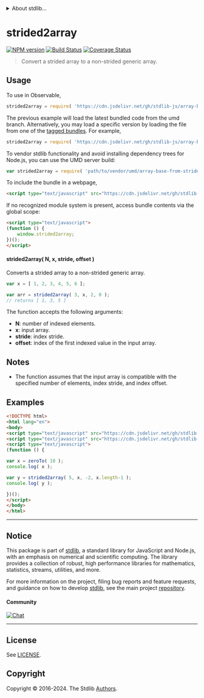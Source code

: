 <!--

@license Apache-2.0

Copyright (c) 2023 The Stdlib Authors.

Licensed under the Apache License, Version 2.0 (the "License");
you may not use this file except in compliance with the License.
You may obtain a copy of the License at

   http://www.apache.org/licenses/LICENSE-2.0

Unless required by applicable law or agreed to in writing, software
distributed under the License is distributed on an "AS IS" BASIS,
WITHOUT WARRANTIES OR CONDITIONS OF ANY KIND, either express or implied.
See the License for the specific language governing permissions and
limitations under the License.

-->


<details>
  <summary>
    About stdlib...
  </summary>
  <p>We believe in a future in which the web is a preferred environment for numerical computation. To help realize this future, we've built stdlib. stdlib is a standard library, with an emphasis on numerical and scientific computation, written in JavaScript (and C) for execution in browsers and in Node.js.</p>
  <p>The library is fully decomposable, being architected in such a way that you can swap out and mix and match APIs and functionality to cater to your exact preferences and use cases.</p>
  <p>When you use stdlib, you can be absolutely certain that you are using the most thorough, rigorous, well-written, studied, documented, tested, measured, and high-quality code out there.</p>
  <p>To join us in bringing numerical computing to the web, get started by checking us out on <a href="https://github.com/stdlib-js/stdlib">GitHub</a>, and please consider <a href="https://opencollective.com/stdlib">financially supporting stdlib</a>. We greatly appreciate your continued support!</p>
</details>

# strided2array

[![NPM version][npm-image]][npm-url] [![Build Status][test-image]][test-url] [![Coverage Status][coverage-image]][coverage-url] <!-- [![dependencies][dependencies-image]][dependencies-url] -->

> Convert a strided array to a non-strided generic array.

<section class="intro">

</section>

<!-- /.intro -->



<section class="usage">

## Usage

To use in Observable,

```javascript
strided2array = require( 'https://cdn.jsdelivr.net/gh/stdlib-js/array-base-from-strided@umd/browser.js' )
```
The previous example will load the latest bundled code from the umd branch. Alternatively, you may load a specific version by loading the file from one of the [tagged bundles](https://github.com/stdlib-js/array-base-from-strided/tags). For example,

```javascript
strided2array = require( 'https://cdn.jsdelivr.net/gh/stdlib-js/array-base-from-strided@v0.2.0-umd/browser.js' )
```

To vendor stdlib functionality and avoid installing dependency trees for Node.js, you can use the UMD server build:

```javascript
var strided2array = require( 'path/to/vendor/umd/array-base-from-strided/index.js' )
```

To include the bundle in a webpage,

```html
<script type="text/javascript" src="https://cdn.jsdelivr.net/gh/stdlib-js/array-base-from-strided@umd/browser.js"></script>
```

If no recognized module system is present, access bundle contents via the global scope:

```html
<script type="text/javascript">
(function () {
    window.strided2array;
})();
</script>
```

#### strided2array( N, x, stride, offset )

Converts a strided array to a non-strided generic array.

```javascript
var x = [ 1, 2, 3, 4, 5, 6 ];

var arr = strided2array( 3, x, 2, 0 );
// returns [ 1, 3, 5 ]
```

The function accepts the following arguments:

-   **N**: number of indexed elements.
-   **x**: input array.
-   **stride**: index stride.
-   **offset**: index of the first indexed value in the input array.

</section>

<!-- /.usage -->

<section class="notes">

## Notes

-   The function assumes that the input array is compatible with the specified number of elements, index stride, and index offset.

</section>

<!-- /.notes -->

<section class="examples">

## Examples

<!-- eslint no-undef: "error" -->

```html
<!DOCTYPE html>
<html lang="en">
<body>
<script type="text/javascript" src="https://cdn.jsdelivr.net/gh/stdlib-js/array-base-zero-to@umd/browser.js"></script>
<script type="text/javascript" src="https://cdn.jsdelivr.net/gh/stdlib-js/array-base-from-strided@umd/browser.js"></script>
<script type="text/javascript">
(function () {

var x = zeroTo( 10 );
console.log( x );

var y = strided2array( 5, x, -2, x.length-1 );
console.log( y );

})();
</script>
</body>
</html>
```

</section>

<!-- /.examples -->

<!-- Section for related `stdlib` packages. Do not manually edit this section, as it is automatically populated. -->

<section class="related">

</section>

<!-- /.related -->

<!-- Section for all links. Make sure to keep an empty line after the `section` element and another before the `/section` close. -->


<section class="main-repo" >

* * *

## Notice

This package is part of [stdlib][stdlib], a standard library for JavaScript and Node.js, with an emphasis on numerical and scientific computing. The library provides a collection of robust, high performance libraries for mathematics, statistics, streams, utilities, and more.

For more information on the project, filing bug reports and feature requests, and guidance on how to develop [stdlib][stdlib], see the main project [repository][stdlib].

#### Community

[![Chat][chat-image]][chat-url]

---

## License

See [LICENSE][stdlib-license].


## Copyright

Copyright &copy; 2016-2024. The Stdlib [Authors][stdlib-authors].

</section>

<!-- /.stdlib -->

<!-- Section for all links. Make sure to keep an empty line after the `section` element and another before the `/section` close. -->

<section class="links">

[npm-image]: http://img.shields.io/npm/v/@stdlib/array-base-from-strided.svg
[npm-url]: https://npmjs.org/package/@stdlib/array-base-from-strided

[test-image]: https://github.com/stdlib-js/array-base-from-strided/actions/workflows/test.yml/badge.svg?branch=v0.2.0
[test-url]: https://github.com/stdlib-js/array-base-from-strided/actions/workflows/test.yml?query=branch:v0.2.0

[coverage-image]: https://img.shields.io/codecov/c/github/stdlib-js/array-base-from-strided/main.svg
[coverage-url]: https://codecov.io/github/stdlib-js/array-base-from-strided?branch=main

<!--

[dependencies-image]: https://img.shields.io/david/stdlib-js/array-base-from-strided.svg
[dependencies-url]: https://david-dm.org/stdlib-js/array-base-from-strided/main

-->

[chat-image]: https://img.shields.io/gitter/room/stdlib-js/stdlib.svg
[chat-url]: https://app.gitter.im/#/room/#stdlib-js_stdlib:gitter.im

[stdlib]: https://github.com/stdlib-js/stdlib

[stdlib-authors]: https://github.com/stdlib-js/stdlib/graphs/contributors

[umd]: https://github.com/umdjs/umd
[es-module]: https://developer.mozilla.org/en-US/docs/Web/JavaScript/Guide/Modules

[deno-url]: https://github.com/stdlib-js/array-base-from-strided/tree/deno
[deno-readme]: https://github.com/stdlib-js/array-base-from-strided/blob/deno/README.md
[umd-url]: https://github.com/stdlib-js/array-base-from-strided/tree/umd
[umd-readme]: https://github.com/stdlib-js/array-base-from-strided/blob/umd/README.md
[esm-url]: https://github.com/stdlib-js/array-base-from-strided/tree/esm
[esm-readme]: https://github.com/stdlib-js/array-base-from-strided/blob/esm/README.md
[branches-url]: https://github.com/stdlib-js/array-base-from-strided/blob/main/branches.md

[stdlib-license]: https://raw.githubusercontent.com/stdlib-js/array-base-from-strided/main/LICENSE

</section>

<!-- /.links -->

